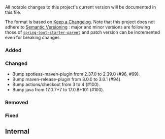 All notable changes to this project's current version will be documented in this file.

The format is based on [Keep a Changelog](https://keepachangelog.com/en/1.0.0/). Note that
this project does not adhere to [Semantic Versioning](https://semver.org/spec/v2.0.0.html)
: major and minor versions are following those of
[`spring-boot-starter-parent`](https://spring.io/projects/spring-boot) and patch version
can be incremented even for breaking changes.

### Added

### Changed

- Bump spotless-maven-plugin from 2.37.0 to 2.39.0 (#96, #99).
- Bump maven-release-plugin from 3.0.0 to 3.0.1 (#94).
- Bump actions/checkout from 3 to 4 (#100).
- Bump java from 17.0.7+7 to 17.0.8+101 (#100).

### Removed

### Fixed

## Internal
